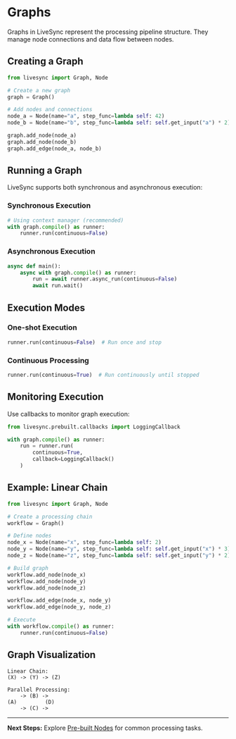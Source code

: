 # Graphs

Graphs in LiveSync represent the processing pipeline structure. They manage node connections and data flow between nodes.

## Creating a Graph

```python
from livesync import Graph, Node

# Create a new graph
graph = Graph()

# Add nodes and connections
node_a = Node(name="a", step_func=lambda self: 42)
node_b = Node(name="b", step_func=lambda self: self.get_input("a") * 2)

graph.add_node(node_a)
graph.add_node(node_b)
graph.add_edge(node_a, node_b)
```

## Running a Graph

LiveSync supports both synchronous and asynchronous execution:

### Synchronous Execution

```python
# Using context manager (recommended)
with graph.compile() as runner:
    runner.run(continuous=False)
```

### Asynchronous Execution

```python
async def main():
    async with graph.compile() as runner:
        run = await runner.async_run(continuous=False)
        await run.wait()
```

## Execution Modes

### One-shot Execution

```python
runner.run(continuous=False)  # Run once and stop
```

### Continuous Processing

```python
runner.run(continuous=True)  # Run continuously until stopped
```

## Monitoring Execution

Use callbacks to monitor graph execution:

```python
from livesync.prebuilt.callbacks import LoggingCallback

with graph.compile() as runner:
    run = runner.run(
        continuous=True,
        callback=LoggingCallback()
    )
```

## Example: Linear Chain

```python
from livesync import Graph, Node

# Create a processing chain
workflow = Graph()

# Define nodes
node_x = Node(name="x", step_func=lambda self: 2)
node_y = Node(name="y", step_func=lambda self: self.get_input("x") * 3)
node_z = Node(name="z", step_func=lambda self: self.get_input("y") * 2)

# Build graph
workflow.add_node(node_x)
workflow.add_node(node_y)
workflow.add_node(node_z)

workflow.add_edge(node_x, node_y)
workflow.add_edge(node_y, node_z)

# Execute
with workflow.compile() as runner:
    runner.run(continuous=False)
```

## Graph Visualization

```
Linear Chain:
(X) -> (Y) -> (Z)

Parallel Processing:
    -> (B) ->
(A)         (D)
    -> (C) ->
```

---

**Next Steps:** Explore [Pre-built Nodes](../reference/prebuilt-nodes.md) for common processing tasks.
